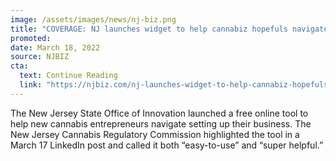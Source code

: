 ```yaml
---
image: /assets/images/news/nj-biz.png
title: "COVERAGE: NJ launches widget to help cannabiz hopefuls navigate setting up a business"
promoted: 
date: March 18, 2022
source: NJBIZ
cta:
  text: Continue Reading
  link: "https://njbiz.com/nj-launches-widget-to-help-cannabiz-hopefuls-navigate-setting-up-a-business/"
---
```


The New Jersey State Office of Innovation launched a free online tool to help new cannabis entrepreneurs navigate setting up their business. The New Jersey Cannabis Regulatory Commission highlighted the tool in a March 17 LinkedIn post and called it both “easy-to-use” and “super helpful.”
